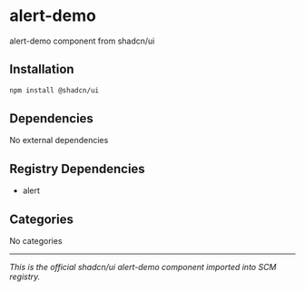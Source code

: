 # alert-demo

alert-demo component from shadcn/ui

## Installation

```bash
npm install @shadcn/ui
```

## Dependencies

No external dependencies

## Registry Dependencies

- alert

## Categories

No categories

---

*This is the official shadcn/ui alert-demo component imported into SCM registry.*
